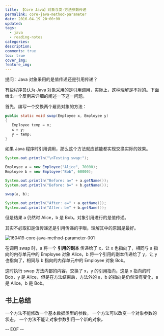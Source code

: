 ```yaml
---
title: 【Core Java】对象与类-方法参数传递
permalink: core-java-method-parameter
date: 2016-04-19 20:00:00
updated:
tags:
  - java
  - reading-notes
categories:
description:
comments: true
toc: true
cover_img:
feature_img:
---
```


提问：Java 对象采用的是值传递还是引用传递？

有些程序员认为 Java 对象采用的是引用调用，实际上，这种理解是不对的。下面给出一个反例来详细的阐述一下这一问题。

首先，编写一个交换两个雇员对象的方法：

```java
public static void swap(Employee x, Employee y)
{
   Employee temp = x;
   x = y;
   y = temp;
}
```

<!-- more -->

如果 Java 程序时引用调用，那么这个方法就应该能都实现交换实际的效果。

```java
System.out.println("\nTesting swap:");

Employee a = new Employee("Alice", 70000);
Employee b = new Employee("Bob", 60000);

System.out.println("Before: a=" + a.getName());
System.out.println("Before: b=" + b.getName());

swap(a, b);

System.out.println("After: a=" + a.getName());
System.out.println("After: b=" + b.getName());
```

但是结果 a 仍然时 Alice，b 是 Bob。对象引用进行的是值传递。

其实不必取扣是值传递还是引用传递的字眼，理解其中的原因是最好。

![160419-core-java-method-parameter-001](https://user-images.githubusercontent.com/9289792/80198302-72d19700-8652-11ea-9ddf-595a2be198b5.jpg)

在调用 swap 时，a 将一个 **引用的副本** 传递给了 x，让 x 也指向了，相同与 a 指向的内存单元中的 Employee 对象 Alice，b 将一个引用的副本传递给了 y，让 y 也指向了，相同与 b 指向的内存单元中的 Employee 对象 Bob。

这时执行 swap 方法内部的内容，交换了 x，y 的引用指向，这是 x 指向的时 Bob，y 是 Alice，但是在方法结束后，方法外的 a，b 的指向是仍然没有变化，a 是 Alice，b 是 Bob。

## 书上总结

一个方法不能修改一个基本数据类型的参数。
一个方法可以改变一个对象参数的状态。
一个方法不能让对象参数引用一个新的对象。

-- EOF --

